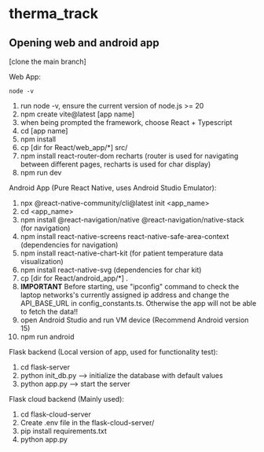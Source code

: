 # therma_track

## Opening web and android app

[clone the main branch]

Web App:
```
node -v
```

1. run node -v, ensure the current version of node.js >= 20
2. npm create vite@latest [app name]
3. when being prompted the framework, choose React + Typescript
4. cd [app name]
5. npm install
6. cp [dir for React/web_app/*] src/
7. npm install react-router-dom recharts (router is used for navigating between different pages, recharts is used for char display)
8. npm run dev


Android App (Pure React Native, uses Android Studio Emulator):

1. npx @react-native-community/cli@latest init <app_name>
2. cd <app_name>
3. npm install @react-navigation/native @react-navigation/native-stack (for navigation)
4. npm install react-native-screens react-native-safe-area-context (dependencies for navigation)
5. npm install react-native-chart-kit (for patient temperature data visualization)
6. npm install react-native-svg (dependencies for char kit)
7. cp [dir for React/android_app/*] .
8. **IMPORTANT** Before starting, use "ipconfig" command to check the laptop networks's currently assigned ip address and change the API_BASE_URL in config_constants.ts. Otherwise the app will not be able to fetch the data!!
9. open Android Studio and run VM device (Recommend Android version 15)
10. npm run android


Flask backend (Local version of app, used for functionality test):

1. cd flask-server
2. python init_db.py --> initialize the database with default values
3. python app.py --> start the server

Flask cloud backend (Mainly used):

1. cd flask-cloud-server
2. Create .env file in the flask-cloud-server/
3. pip install requirements.txt
4. python app.py 
